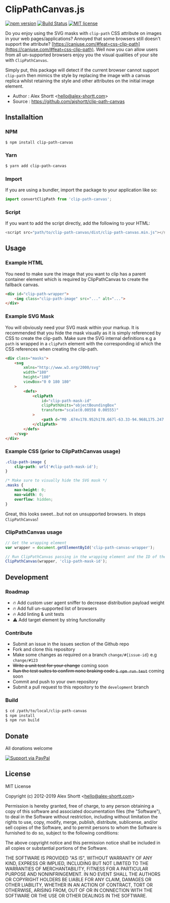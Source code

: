 # ClipPathCanvas.js
[![npm version](https://img.shields.io/npm/v/clip-path-canvas)](https://npmjs.org/package/clip-path-canvas "View this project on npm")
[![Build Status](https://travis-ci.com/ajshortt/clip-path-canvas.svg?branch=master)](https://travis-ci.com/ajshortt/clip-path-canvas)
[![MIT license](http://img.shields.io/badge/license-MIT-brightgreen.svg)](http://opensource.org/licenses/MIT)


Do you enjoy using the SVG masks with `clip-path` CSS attribute on images in your web pages/applications? Annoyed that some browsers still doesn't support the attribute? [https://caniuse.com/#feat=css-clip-path](https://caniuse.com/#feat=css-clip-path). Well now you can allow users from all un-supported browsers
enjoy you the visual qualities of your site with `ClipPathCanvas`.

Simply put, this package will detect if the current browser cannot support `clip-path` then mimics the style by replacing the image with a canvas replica whilst retaining the style and other attributes on the initial image element.


* Author    : Alex Shortt <<hello@alex-shortt.com>>
* Source    : https://github.com/ajshortt/clip-path-canvas

## Installaltion

### NPM

```sh
$ npm install clip-path-canvas
```

### Yarn

```sh
$ yarn add clip-path-canvas
```

### Import
If you are using a bundler, import the package to your application like so:
```javascript
import convertClipPath from 'clip-path-canvas';
```

### Script
If you want to add the script directly, add the following to your HTML:
```javascript
<script src="path/to/clip-path-canvas/dist/clip-path-canvas.min.js"></script>
```

## Usage

### Example HTML
You need to make sure the image that you want to clip has a parent container element which is required by ClipPathCanvas to
create the fallback canvas.
```html
<div id="clip-path-wrapper">
    <img class="clip-path-image" src="..." alt="...">
</div>
```

### Example SVG Mask
You will obviously need your SVG mask within your markup. It is recommended that you hide the mask visually as it is simply referenced by
CSS to create the clip-path. Make sure the SVG internal definitions e.g a `path` is wrapped in a `clipPath` element with the corresponding id
which the CSS references when creating the clip-path.
```html
<div class="masks">
    <svg
        xmlns="http://www.w3.org/2000/svg"
        width="180"
        height="180"
        viewBox="0 0 180 180"
    >
        <defs>
            <clipPath
                id="clip-path-mask-id"
                clipPathUnits="objectBoundingBox"
                transform="scale(0.00558 0.00555)"
            >
                <path d="M0 .674v178.952h178.667l-63.33-94.968L175.247.674z" />
            </clipPath>
        </defs>
    </svg>
</div>
```

### Example CSS (prior to ClipPathCanvas usage)
```css
.clip-path-image {
    clip-path: url('#clip-path-mask-id');
}

/* Make sure to visually hide the SVG mask */
.masks {
    max-height: 0;
    max-width: 0;
    overflow: hidden;
}
```

Great, this looks sweet...but not on unsupported browsers. In steps `ClipPathCanvas`!

### ClipPathCanvas usage
```javascript
// Get the wrapping element
var wrapper = document.getElementById('clip-path-canvas-wrapper');

// Run ClipPathCanvas passing in the wrapping element and the ID of the desired mask
ClipPathCanvas(wrapper, 'clip-path-mask-id');
```

## Development

### Roadmap
- 🔥 Add custom user agent sniffer to decrease distribution payload weight
- 🔥 Add full un-supported list of browsers
- 🔥 Add linting & unit tests
- ⚠️ Add target element by string functionality

### Contribute

* Submit an issue in the issues section of the Github repo
* Fork and clone this repository
* Make some changes as required on a branch `change/#{issue-id}` e.g `change/#123`
* ~~Write a unit test for your change~~ coming soon
* ~~Run the test suites to confirm none braking code `$ npm run test`~~ coming soon
* Commit and push to your own repository
* Submit a pull request to this repository to the `development` branch

### Build

```sh
$ cd /path/to/local/clip-path-canvas
$ npm install
$ npm run build
```

## Donate

All donations welcome

[![Support via PayPal](https://cdn.rawgit.com/twolfson/paypal-github-button/1.0.0/dist/button.svg)](https://www.paypal.me/ajshortt)


## License

MIT License

Copyright (c) 2012-2019 Alex Shortt <<hello@alex-shortt.com>>

Permission is hereby granted, free of charge, to any person obtaining a copy
of this software and associated documentation files (the "Software"), to deal
in the Software without restriction, including without limitation the rights
to use, copy, modify, merge, publish, distribute, sublicense, and/or sell
copies of the Software, and to permit persons to whom the Software is
furnished to do so, subject to the following conditions:

The above copyright notice and this permission notice shall be included in all
copies or substantial portions of the Software.

THE SOFTWARE IS PROVIDED "AS IS", WITHOUT WARRANTY OF ANY KIND, EXPRESS OR
IMPLIED, INCLUDING BUT NOT LIMITED TO THE WARRANTIES OF MERCHANTABILITY,
FITNESS FOR A PARTICULAR PURPOSE AND NONINFRINGEMENT. IN NO EVENT SHALL THE
AUTHORS OR COPYRIGHT HOLDERS BE LIABLE FOR ANY CLAIM, DAMAGES OR OTHER
LIABILITY, WHETHER IN AN ACTION OF CONTRACT, TORT OR OTHERWISE, ARISING FROM,
OUT OF OR IN CONNECTION WITH THE SOFTWARE OR THE USE OR OTHER DEALINGS IN THE
SOFTWARE.
